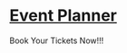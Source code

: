 # [Event Planner](https://frontend-event-planner.vercel.app/categories/66b480c9874fa3147d1b5c9b)

Book Your Tickets Now!!!
